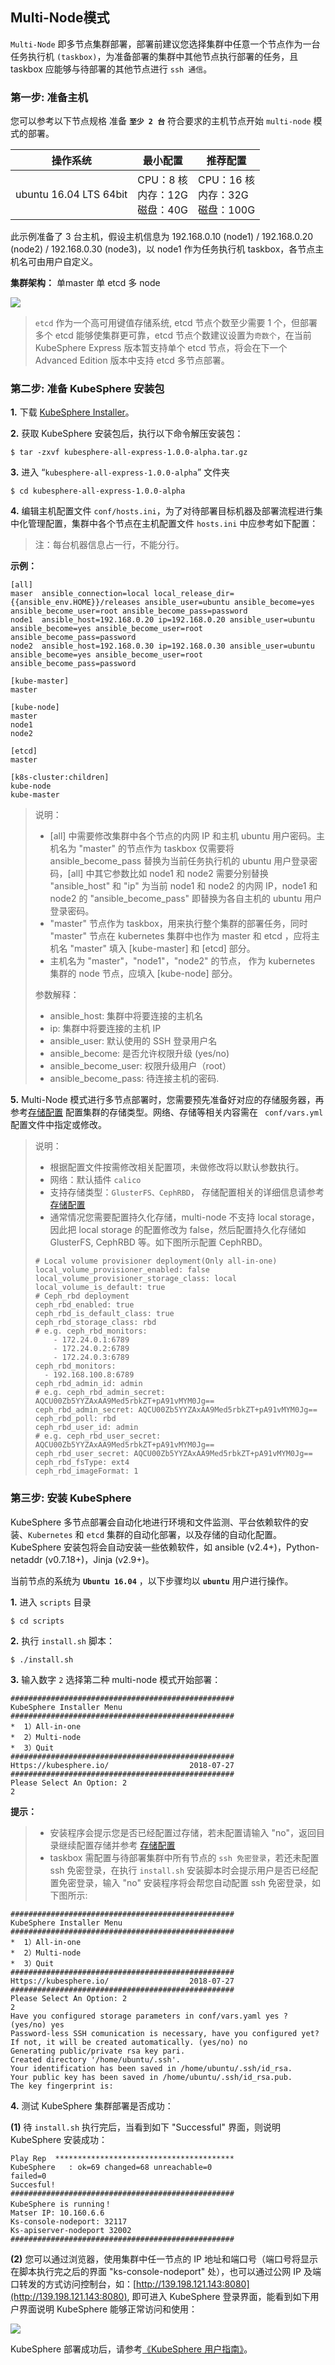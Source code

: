 ## Multi-Node模式

`Multi-Node` 即多节点集群部署，部署前建议您选择集群中任意一个节点作为一台任务执行机 `(taskbox)`，为准备部署的集群中其他节点执行部署的任务，且 taskbox 应能够与待部署的其他节点进行 `ssh 通信`。

### 第一步: 准备主机

您可以参考以下节点规格 准备 **`至少 2 台`** 符合要求的主机节点开始 `multi-node` 模式的部署。

| 操作系统 | 最小配置 | 推荐配置 |
| --- | --- | --- |
| ubuntu 16.04 LTS 64bit | CPU：8 核 <br/> 内存：12G <br/> 磁盘：40G | CPU：16 核 <br/> 内存：32G <br/> 磁盘：100G |

此示例准备了 3 台主机，假设主机信息为 192.168.0.10 (node1) / 192.168.0.20 (node2) / 192.168.0.30 (node3)，以 node1 作为任务执行机 taskbox，各节点主机名可由用户自定义。

**集群架构：** 单master 单 etcd 多 node

![](/pic04.png)

> `etcd` 作为一个高可用键值存储系统, etcd 节点个数至少需要 1 个，但部署多个 etcd 能够使集群更可靠，etcd 节点个数建议设置为`奇数个`，在当前 KubeSphere Express 版本暂支持单个 etcd 节点，将会在下一个 Advanced Edition 版本中支持 etcd 多节点部署。

### 第二步: 准备 KubeSphere 安装包

**1.** 下载 [KubeSphere Installer](https://drive.yunify.com/s/nI0A2NfFQNywsbU)。

**2.** 获取 KubeSphere 安装包后，执行以下命令解压安装包：

```
$ tar -zxvf kubesphere-all-express-1.0.0-alpha.tar.gz
```

**3.** 进入 “`kubesphere-all-express-1.0.0-alpha`” 文件夹

```
$ cd kubesphere-all-express-1.0.0-alpha
```

**4.** 编辑主机配置文件 `conf/hosts.ini`，为了对待部署目标机器及部署流程进行集中化管理配置，集群中各个节点在主机配置文件 `hosts.ini` 中应参考如下配置：

> 注：每台机器信息占一行，不能分行。

**示例：**

```
[all]
maser  ansible_connection=local local_release_dir={{ansible_env.HOME}}/releases ansible_user=ubuntu ansible_become=yes ansible_become_user=root ansible_become_pass=password
node1  ansible_host=192.168.0.20 ip=192.168.0.20 ansible_user=ubuntu ansible_become=yes ansible_become_user=root ansible_become_pass=password
node2  ansible_host=192.168.0.30 ip=192.168.0.30 ansible_user=ubuntu ansible_become=yes ansible_become_user=root ansible_become_pass=password

[kube-master]
master

[kube-node]
master
node1
node2

[etcd]
master

[k8s-cluster:children]
kube-node
kube-master
```

> 说明：
>
> - [all] 中需要修改集群中各个节点的内网 IP 和主机 ubuntu 用户密码。主机名为 "master" 的节点作为 taskbox 仅需要将 ansible\_become\_pass 替换为当前任务执行机的 ubuntu 用户登录密码，[all] 中其它参数比如 node1 和 node2 需要分别替换 "ansible\_host" 和 "ip" 为当前 node1 和 node2 的内网 IP，node1 和 node2 的 "ansible\_become\_pass" 即替换为各自主机的 ubuntu 用户登录密码。
> -  "master" 节点作为 taskbox，用来执行整个集群的部署任务，同时 "master" 节点在 kubernetes 集群中也作为 master 和 etcd ，应将主机名 "master" 填入 [kube-master] 和 [etcd] 部分。
> - 主机名为 "master"，"node1"，"node2" 的节点， 作为 kubernetes 集群的 node 节点，应填入 [kube-node] 部分。<br>
>
> 参数解释：<br>
> 
> - ansible_host: 集群中将要连接的主机名 
> - ip: 集群中将要连接的主机 IP 
> - ansible_user: 默认使用的 SSH 登录用户名 
> - ansible_become: 是否允许权限升级 (yes/no)
> - ansible\_become\_user: 权限升级用户（root） 
> - ansible\_become\_pass: 待连接主机的密码. 

**5.** Multi-Node 模式进行多节点部署时，您需要预先准备好对应的存储服务器，再参考[存储配置](#存储配置) 配置集群的存储类型。网络、存储等相关内容需在 ` conf/vars.yml` 配置文件中指定或修改。

> 说明：
> - 根据配置文件按需修改相关配置项，未做修改将以默认参数执行。
> - 网络：默认插件 `calico`
> - 支持存储类型：`GlusterFS、CephRBD`， 存储配置相关的详细信息请参考 [存储配置](#存储配置)
> - 通常情况您需要配置持久化存储，multi-node 不支持 local storage，因此把 local storage 的配置修改为 false，然后配置持久化存储如 GlusterFS, CephRBD 等。如下图所示配置 CephRBD。
>  ```
>  # Local volume provisioner deployment(Only all-in-one)
>  local_volume_provisioner_enabled: false
>  local_volume_provisioner_storage_class: local
>  local_volume_is_default: true
>  # Ceph_rbd deployment
>  ceph_rbd_enabled: true
>  ceph_rbd_is_default_class: true
>  ceph_rbd_storage_class: rbd
>  # e.g. ceph_rbd_monitors:
>      - 172.24.0.1:6789
>      - 172.24.0.2:6789
>      - 172.24.0.3:6789
>  ceph_rbd_monitors:
>    - 192.168.100.8:6789
>  ceph_rbd_admin_id: admin
>  # e.g. ceph_rbd_admin_secret: AQCU00Zb5YYZAxAA9Med5rbkZT+pA91vMYM0Jg==
>  ceph_rbd_admin_secret: AQCU00Zb5YYZAxAA9Med5rbkZT+pA91vMYM0Jg==
>  ceph_rbd_poll: rbd
>  ceph_rbd_user_id: admin
>  # e.g. ceph_rbd_user_secret: AQCU00Zb5YYZAxAA9Med5rbkZT+pA91vMYM0Jg==
>  ceph_rbd_user_secret: AQCU00Zb5YYZAxAA9Med5rbkZT+pA91vMYM0Jg==
>  ceph_rbd_fsType: ext4
>  ceph_rbd_imageFormat: 1
>  ```

### 第三步: 安装 KubeSphere

KubeSphere 多节点部署会自动化地进行环境和文件监测、平台依赖软件的安装、`Kubernetes` 和 `etcd` 集群的自动化部署，以及存储的自动化配置。KubeSphere 安装包将会自动安装一些依赖软件，如 ansible (v2.4+)，Python-netaddr (v0.7.18+)，Jinja (v2.9+)。

当前节点的系统为 **`Ubuntu 16.04`** ，以下步骤均以 **`ubuntu`**  用户进行操作。

**1.** 进入 `scripts` 目录

```
$ cd scripts
```

**2.** 执行 `install.sh` 脚本：

```
$ ./install.sh
```

**3.** 输入数字 `2` 选择第二种 multi-node 模式开始部署：

```
##################################################
KubeSphere Installer Menu
##################################################
*  1）All-in-one
*  2）Multi-node
*  3）Quit
##################################################
Https://kubesphere.io/                  2018-07-27
##################################################
Please Select An Option: 2
2
```

**提示：**

> - 安装程序会提示您是否已经配置过存储，若未配置请输入 "no"，返回目录继续配置存储并参考 [存储配置](#存储配置)
> - taskbox 需配置与待部署集群中所有节点的 `ssh 免密登录`，若还未配置 ssh 免密登录，在执行 `install.sh` 安装脚本时会提示用户是否已经配置免密登录，输入 "no" 安装程序将会帮您自动配置 ssh 免密登录，如下图所示:

```
##################################################
KubeSphere Installer Menu
##################################################
*  1）All-in-one
*  2）Multi-node
*  3）Quit
##################################################
Https://kubesphere.io/                  2018-07-27
##################################################
Please Select An Option: 2
2
Have you configured storage parameters in conf/vars.yaml yes ?  (yes/no) yes
Password-less SSH comunication is necessary, have you configured yet? If not, it will be created automatically. (yes/no) no
Generating public/private rsa key pari.
Created directory '/home/ubuntu/.ssh'.
Your identification has been saved in /home/ubuntu/.ssh/id_rsa.
Your public key has been saved in /home/ubuntu/.ssh/id_rsa.pub.
The key fingerprint is:
```


**4.** 测试 KubeSphere 集群部署是否成功：

**(1)** 待 `install.sh` 执行完后，当看到如下 "Successful" 界面，则说明 KubeSphere 安装成功：


```
Play Rep  ****************************************
KubeSphere   : ok=69 changed=68 unreachable=0 
failed=0
Succesful!
##################################################
KubeSphere is running！
Matser IP: 10.160.6.6
Ks-console-nodeport: 32117
Ks-apiserver-nodeport 32002
##################################################
```

**(2)** 您可以通过浏览器，使用集群中任一节点的 IP 地址和端口号（端口号将显示在脚本执行完之后的界面 "ks-console-nodeport" 处），也可以通过公网 IP 及端口转发的方式访问控制台，如：[http://139.198.121.143:8080](http://139.198.121.143:8080), 即可进入 KubeSphere 登录界面，能看到如下用户界面说明 KubeSphere 能够正常访问和使用：

![](/pic02.png)

KubeSphere 部署成功后，请参考[《KubeSphere 用户指南》](https://kubesphere.qingcloud.com)。
